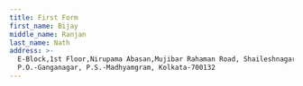 ```yaml
---
title: First Form
first_name: Bijay
middle_name: Ranjan
last_name: Nath
address: >-
  E-Block,1st Floor,Nirupama Abasan,Mujibar Rahaman Road, Shaileshnagar Doharia,
  P.O.-Ganganagar, P.S.-Madhyamgram, Kolkata-700132
---
```



